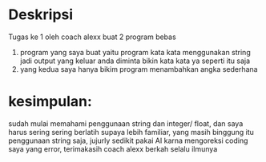# Deskripsi

Tugas ke 1 oleh coach alexx 
buat 2 program bebas 
1. program yang saya buat yaitu program kata kata menggunakan string jadi output yang keluar anda diminta bikin kata kata ya seperti itu saja
2. yang kedua saya hanya bikim program menambahkan angka sederhana

# kesimpulan:

sudah mulai memahami penggunaan string dan integer/ float, dan saya harus sering sering berlatih supaya lebih familiar, yang masih binggung itu penggunaan string saja, jujurly sedikit pakai AI karna mengoreksi coding saya yang error, terimakasih coach alexx berkah selalu ilmunya

